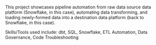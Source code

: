 This project showcases pipeline automation from raw data source data platform (Snowflake, in this case), automating data transforming, and loading newly-formed data into a destination data platform (back to Snowflake, in this case).

Skills/Tools used include: dbt, SQL, Snowflake, ETL Automation, Data Governance, Code Troubleshooting
